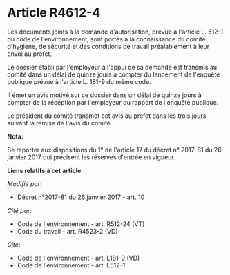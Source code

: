 # Article R4612-4

Les documents joints à la demande d'autorisation, prévue à l'article L. 512-1 du code de l'environnement, sont portés à la
connaissance du comité d'hygiène, de sécurité et des conditions de travail préalablement à leur envoi au préfet. 

Le dossier établi par l'employeur à l'appui de sa demande est transmis au comité dans un délai de quinze jours à compter du
lancement de l'enquête publique prévue à l'article L. 181-9 du même code. 

Il émet un avis motivé sur ce dossier dans un délai de quinze jours à compter de la réception par l'employeur du rapport de
l'enquête publique. 

Le président du comité transmet cet avis au préfet dans les trois jours suivant la remise de l'avis du comité.

**Nota:**

Se reporter aux dispositions du 1° de l'article 17 du décret n° 2017-81  du 26 janvier 2017 qui précisent les réserves
d'entrée en vigueur.

**Liens relatifs à cet article**

_Modifié par_:

  - Décret n°2017-81 du 26 janvier 2017 - art. 10

_Cité par_:

  - Code de l'environnement - art. R512-24 (VT)
  - Code du travail - art. R4523-2 (VD)

_Cite_:

  - Code de l'environnement - art. L181-9 (VD)
  - Code de l'environnement - art. L512-1
